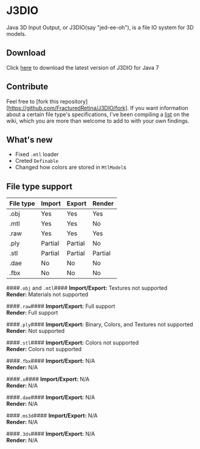 J3DIO
======
Java 3D Input Output, or J3DIO(say "jed-ee-oh"), is a file IO system for 3D models.  


Download
--------
Click [here][1] to download the latest version of J3DIO for Java 7

Contribute
----------
Feel free to [fork this repository][https://github.com/FracturedRetina/J3DIO/fork]. If you want information about a certain file type's specifications, I've been compiling a [list][2] on the wiki, which you are more than welcome to add to with your own findings.

What's new
----------
 * Fixed `.mtl` loader
 * Creted `Definable`
 * Changed how colors are stored in `MtlModel`s

File type support
-----------------
| File type | Import  | Export  | Render  |
|-----------|---------|---------|---------|
|   .obj    | Yes     | Yes     | Yes     |
|   .mtl    | Yes     | Yes     | No      |
|   .raw    | Yes     | Yes     | Yes     |
|   .ply    | Partial | Partial | No      |
|   .stl    | Partial | Partial | Partial |
|   .dae    | No      | No      | No      |
|   .fbx    | No      | No      | No      |

####`.obj` and `.mtl`####
**Import/Export:** Textures not supported  
**Render:** Materials not supported

####`.raw`####
**Import/Export:** Full support  
**Render:** Full support

####`.ply`####
**Import/Export:** Binary, Colors, and Textures not supported  
**Render:** Not supported

####`.stl`####
**Import/Export:** Colors not supported  
**Render:** Colors not supported

####`.fbx`####
**Import/Export:** N/A  
**Render:** N/A

####`.x`####
**Import/Export:** N/A  
**Render:** N/A

####`.dae`####
**Import/Export:** N/A  
**Render:** N/A

####`.ms3d`####
**Import/Export:** N/A  
**Render:** N/A

####`.3ds`####
**Import/Export:** N/A  
**Render:** N/A

 [1]: https://github.com/FracturedRetina/J3DIO/releases/download/v4.0-beta/jml_v4.0-beta_jre7.jar
 [2]: https://github.com/FracturedRetina/J3DIO/wiki/File-Type-Resources
